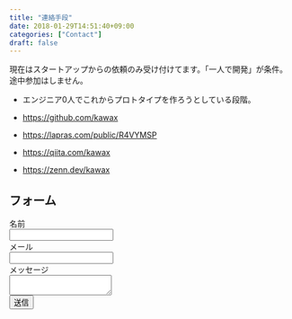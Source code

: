 ```yaml
---
title: "連絡手段"
date: 2018-01-29T14:51:40+09:00
categories: ["Contact"]
draft: false
---
```


現在はスタートアップからの依頼のみ受け付けてます。「一人で開発」が条件。途中参加はしません。
- エンジニア0人でこれからプロトタイプを作ろうとしている段階。




- https://github.com/kawax
- https://lapras.com/public/R4VYMSP
- https://qiita.com/kawax
- https://zenn.dev/kawax


## フォーム

<form name="contact" method="POST" data-netlify="true">
  <div class="field">
    <label class="label">名前</label>
    <div class="control">
      <input name="name" class="input" type="text" required>
    </div>
  </div>

  <div class="field">
    <label class="label">メール</label>
    <div class="control">
      <input name="email" class="input" type="email" required>
    </div>
  </div>

  <div class="field">
    <label class="label">メッセージ</label>
    <div class="control">
      <textarea name="message" class="textarea" required></textarea>
    </div>
  </div>

  <div class="field">
    <div class="control">
        <button class="button is-primary">送信</button>
    </div>
  </div>

</form>
